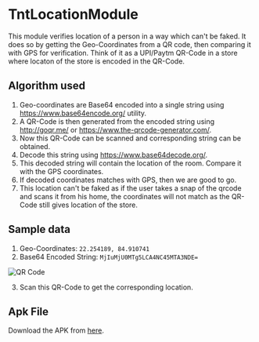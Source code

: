 # TntLocationModule

This module verifies location of a person in a way which can't be faked. It does so by getting the Geo-Coordinates from a QR code, then comparing it with GPS for verification. Think of it as a UPI/Paytm QR-Code in a store where locaton of the store is encoded in the QR-Code.

## Algorithm used

1. Geo-coordinates are Base64 encoded into a single string using https://www.base64encode.org/ utility.
2. A QR-Code is then generated from the encoded string using http://goqr.me/ or https://www.the-qrcode-generator.com/.
3. Now this QR-Code can be scanned and corresponding string can be obtained.
4. Decode this string using https://www.base64decode.org/.
5. This decoded string will contain the location of the room. Compare it with the GPS coordinates.
6. If decoded coordinates matches with GPS, then we are good to go.
7. This location can't be faked as if the user takes a snap of the qrcode and scans it from his home,
   the coordinates will not match as the QR-Code still gives location of the store.

## Sample data

1. Geo-Coordinates: `22.254189, 84.910741`
2. Base64 Encoded String: `MjIuMjU0MTg5LCA4NC45MTA3NDE=`

  ![QR Code](https://i.imgur.com/0DugdyS.png)

3. Scan this QR-Code to get the corresponding location.

## Apk File

Download the APK from [here](https://drive.google.com/file/d/0BwcoMJ0DNQ-RY25fcUhCNWJMUW8/view?usp=sharing).
